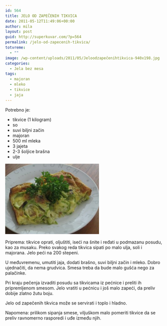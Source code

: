 ```yaml
---
id: 564
title: JELO OD ZAPEČENIH TIKVICA
date: 2011-05-12T11:49:06+00:00
author: mila
layout: post
guid: http://superkuvar.com/?p=564
permalink: /jelo-od-zapecenih-tikvica/
totvreme:
  - ""
image: /wp-content/uploads/2011/05/Jeloodzapečenihtikvica-940x198.jpg
categories:
  - Jela bez mesa
tags:
  - majoran
  - mleko
  - tikvice
  - jaja
---
```

Potrebno je:

  * tikvice (1 kilogram)
  * so
  * suvi biljni začin
  * majoran
  * 500 ml mleka
  * 3 jajeta
  * 2-3 šoljice brašna
  * ulje

<img class="alignnone size-medium wp-image-3439" title="Jeloodzapečenihtikvica" src="/wp-content/uploads/2011/05/Jeloodzapečenihtikvica-300x225.jpg" alt="" width="300" height="225" /> 

Priprema: tikvice oprati, oljuštiti, iseći na šnite i ređati u podmazanu posudu, kao za musaku. Preko svakog reda tikvica sipati po malo ulja, soli i majorana. Jelo peći na 200 stepeni.

U međuvremenu, umutiti jaja, dodati brašno, suvi biljni začin i mleko. Dobro ujednačiti, da nema grudvica. Smesa treba da bude malo gušća nego za palačinke.

Pri kraju pečenja izvaditi posudu sa tikvicama iz pećnice i preliti ih pripremljenom smesom. Jelo vratiti u pećnicu i još malo zapeći, da preliv dobije zlatno žutu boju.

Jelo od zapečenih tikvica može se servirati i toplo i hladno.

Napomena: prilikom sipanja smese, viljuškom malo pomeriti tikvice da se preliv ravnomerno rasporedi i uđe između njih.

&nbsp;